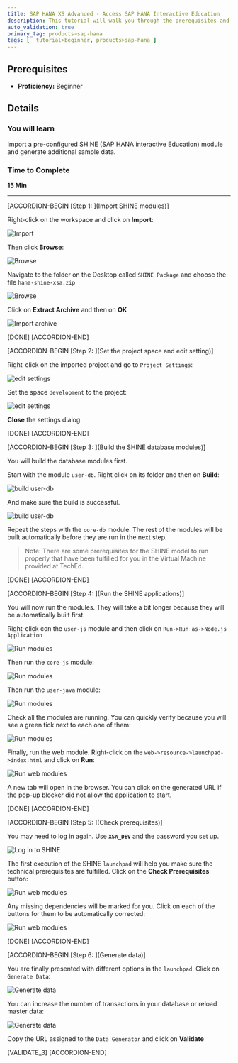 ```yaml
---
title: SAP HANA XS Advanced - Access SAP HANA Interactive Education
description: This tutorial will walk you through the prerequisites and initial setup to enable the SHINE objects in XS Advanced
auto_validation: true
primary_tag: products>sap-hana
tags: [  tutorial>beginner, products>sap-hana ]
---
```


## Prerequisites
 - **Proficiency:** Beginner

## Details
### You will learn  
Import a pre-configured SHINE (SAP HANA interactive Education) module and generate additional sample data.

### Time to Complete
**15 Min**

---


[ACCORDION-BEGIN [Step 1: ](Import SHINE modules)]

Right-click on the workspace and click on **Import**:

![Import](import.png)

Then click **Browse**:

![Browse](browse2.png)

Navigate to the folder on the Desktop called `SHINE Package` and choose the file `hana-shine-xsa.zip`

![Browse](browse3.png)

Click on **Extract Archive** and then on **OK**

![Import archive](import2.png)


[DONE]
[ACCORDION-END]


[ACCORDION-BEGIN [Step 2: ](Set the project space and edit setting)]

Right-click on the imported project and go to `Project Settings`:

![edit settings](7.png)

Set the space `development` to the project:

![edit settings](8.png)

**Close** the settings dialog.

[DONE]
[ACCORDION-END]


[ACCORDION-BEGIN [Step 3: ](Build the SHINE database modules)]

You will build the database modules first.  

Start with the module `user-db`. Right click on its folder and then on **Build**:

![build user-db](build.png)

And make sure the build is successful.

![build user-db](build2.png)

Repeat the steps with the `core-db` module. The rest of the modules will be built automatically before they are run in the next step.

>Note: There are some prerequisites for the SHINE model to run properly that have been fulfilled for you in the Virtual Machine provided at TechEd.
&nbsp;


[DONE]
[ACCORDION-END]

[ACCORDION-BEGIN [Step 4: ](Run the SHINE applications)]

You will now run the modules. They will take a bit longer because they will be automatically built first.

Right-click con the `user-js` module and then click on `Run->Run as->Node.js Application`

![Run modules](run-user.png)

Then run the `core-js` module:

![Run modules](run-core.png)

Then run the `user-java` module:

![Run modules](run-java.png)

Check all the modules are running. You can quickly verify because you will see a green tick next to each one of them:

![Run modules](run-java.png)

Finally, run the web module. Right-click on the `web->resource->launchpad->index.html` and click on **Run**:

![Run web modules](index.png)

A new tab will open in the browser. You can click on the generated URL if the pop-up blocker did not allow the application to start.

[DONE]
[ACCORDION-END]

[ACCORDION-BEGIN [Step 5: ](Check prerequisites)]

You may need to log in again. Use **`XSA_DEV`** and the password you set up.

![Log in to SHINE](login.png)

The first execution of the SHINE `launchpad` will help you make sure the technical prerequisites are fulfilled. Click on the **Check Prerequisites** button:

![Run web modules](shine1.png)

Any missing dependencies will be marked for you. Click on each of the buttons for them to be automatically corrected:

![Run web modules](shine_x.png)

[DONE]
[ACCORDION-END]

[ACCORDION-BEGIN [Step 6: ](Generate data)]

You are finally presented with different options in the `launchpad`. Click on `Generate Data`:

![Generate data](shin.png)

You can increase the number of transactions in your database or reload master data:

![Generate data](shine3.png)

Copy the URL assigned to the `Data Generator` and click on **Validate**

[VALIDATE_3]
[ACCORDION-END]
